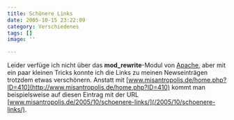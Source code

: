 ```yaml
---
title: Schönere Links
date: 2005-10-15 23:22:09
category: Verschiedenes
tags: []
image: ''

---
```


Leider verfüge ich nicht über das **mod\_rewrite**-Modul von [Apache](http://www.apache.org), aber mit ein paar kleinen Tricks konnte ich die Links zu meinen Newseinträgen trotzdem etwas verschönern. Anstatt mit [www.misantropolis.de/home.php?ID=410](http://www.misantropolis.de/home.php?ID=410) kommt man beispielsweise auf diesen Eintrag mit der URL [www.misantropolis.de/2005/10/schoenere-links/](/2005/10/schoenere-links/).

